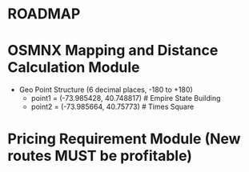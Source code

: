 # ROADMAP

# OSMNX Mapping and Distance Calculation Module
  - Geo Point Structure (6 decimal places, -180 to +180)
      - point1 = (-73.985428, 40.748817)  # Empire State Building
      - point2 = (-73.985664, 40.75773)   # Times Square
# Pricing Requirement Module (New routes MUST be profitable)
